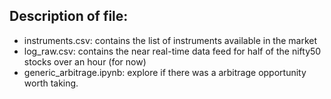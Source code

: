 ## Description of file: ##
* instruments.csv: contains the list of instruments available in the market
* log_raw.csv: contains the near real-time data feed for half of the nifty50 stocks over an hour (for now)
* generic_arbitrage.ipynb: explore if there was a arbitrage opportunity worth taking.
